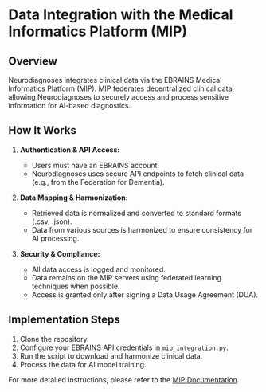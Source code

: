 # Data Integration with the Medical Informatics Platform (MIP)

## Overview
Neurodiagnoses integrates clinical data via the EBRAINS Medical Informatics Platform (MIP). MIP federates decentralized clinical data, allowing Neurodiagnoses to securely access and process sensitive information for AI-based diagnostics.

## How It Works
1. **Authentication & API Access:**
   - Users must have an EBRAINS account.
   - Neurodiagnoses uses secure API endpoints to fetch clinical data (e.g., from the Federation for Dementia).

2. **Data Mapping & Harmonization:**
   - Retrieved data is normalized and converted to standard formats (.csv, .json).
   - Data from various sources is harmonized to ensure consistency for AI processing.

3. **Security & Compliance:**
   - All data access is logged and monitored.
   - Data remains on the MIP servers using federated learning techniques when possible.
   - Access is granted only after signing a Data Usage Agreement (DUA).

## Implementation Steps
1. Clone the repository.
2. Configure your EBRAINS API credentials in `mip_integration.py`.
3. Run the script to download and harmonize clinical data.
4. Process the data for AI model training.

For more detailed instructions, please refer to the [MIP Documentation](https://mip.ebrains.eu/).


